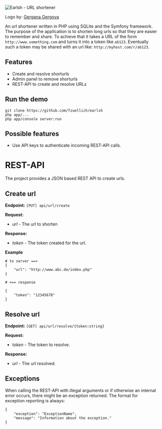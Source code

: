 ![Earlsh - URL shortener](/blob/master/web/img/logo.png?raw=true "Earlsh - URL shortener")

Logo by: [Gergana Gergova](http://www.gerganagergova.net/)

An url shortener written in PHP using SQLite and the Symfony framework. The purpose of the application is to shorten long urls so that they are easier to remember and share. To achieve that it takes a URL of the form `http://www.something.com` and turns it into a token like `ab123`. Eventually such a token may be shared with an url like: `http://myhost.com/r/ab123`.

## Features

* Create and resolve shorturls
* Admin panel to remove shorturls
* REST-API to create and resolve URLs

## Run the demo

    git clone https://github.com/fzuellich/earlsh
    php app/...
    php app/console server:run

## Possible features

* Use API keys to authenticate incoming REST-API calls.

# REST-API

The project provides a JSON based REST API to create urls.

## Create url
**Endpoint:** `[PUT] api/url/create`

**Request:**
* _url_ - The url to shorten

**Response:**
* _token_ - The token created for the url.

**Example**

	# to server ==>
	{
		"url": "http://www.abc.de/index.php"
	}

	# <== response

	{
		"token": "12345678"
	}

## Resolve url

**Endpoint:** `[GET] api/url/resolve/{token:string}`

**Request:**

* _token_ - The token to resolve.

**Response:**

* _url_ - The url resolved.

## Exceptions

When calling the REST-API with illegal arguments or if otherwise an internal error occurs, there might be an exception returned. The format for exception reporting is always:

    {
        "exception": "ExceptionName",
        "message": "Information about the exception."
    }

